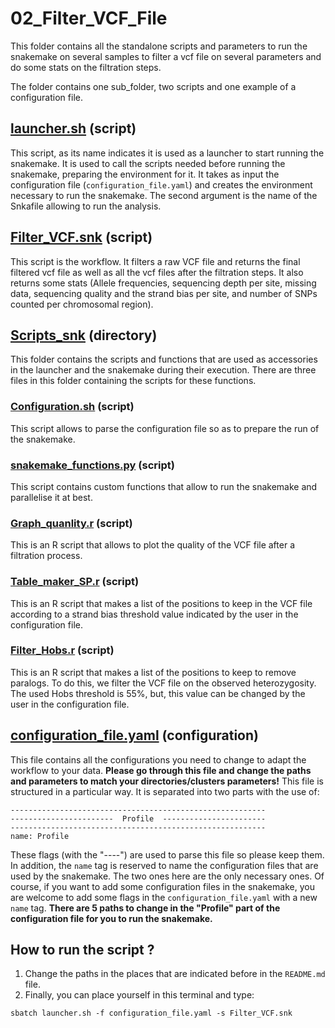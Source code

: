 # 02_Filter_VCF_File

This folder contains all the standalone scripts and parameters to run the snakemake on several samples to filter a vcf file on several parameters and do some stats on the filtration steps.


The folder contains one sub_folder, two scripts and one example of a configuration file.



## [launcher.sh](./launcher.sh) (script)

This script, as its name indicates it is used as a launcher to start running the snakemake. It is used to call the scripts needed before running the snakemake, preparing the environment for it. It takes as input the configuration file (`configuration_file.yaml`) and creates the environment necessary to run the snakemake.
The second argument is the name of the Snkafile allowing to run the analysis.


## [Filter_VCF.snk](./Filter_VCF.snk) (script)

This script is the workflow. It filters a raw VCF file and returns the final filtered vcf file as well as all the vcf files after the filtration steps. It also returns some stats (Allele frequencies, sequencing depth per site, missing data, sequencing quality and the strand bias per site, and number of SNPs counted per chromosomal region).

## [Scripts_snk](./Scripts_snk/) (directory)

This folder contains the scripts and functions that are used as accessories in the launcher and the snakemake during their execution.
There are three files in this folder containing the scripts for these functions.

### [Configuration.sh](./Scripts_snk/Configuration.sh) (script)

This script allows to parse the configuration file so as to prepare the run of the snakemake.

### [snakemake_functions.py](./Scripts_snk/snakemake_functions.py) (script)

This script contains custom functions that allow to run the snakemake and parallelise it at best.

### [Graph_quanlity.r](./Scripts_snk/Graph_quality.r) (script)

This is an R script that allows to plot the quality of the VCF file after a filtration process. 

### [Table_maker_SP.r](./Scripts_snk/Table_maker_SP.r) (script)

This is an R script that makes a list of the positions to keep in the VCF file according to a strand bias threshold value indicated by the user in the configuration file.

### [Filter_Hobs.r](./Scripts_snk/Filter_Hobs.r) (script)

This is an R script that makes a list of the positions to keep to remove paralogs. To do this, we filter the VCF file on the observed heterozygosity. The used Hobs threshold is 55%, but, this value can be changed by the user in the configuration file.


## [configuration_file.yaml](./configuration_file.yaml) (configuration)

This file contains all the configurations you need to change to adapt the workflow to your data. __Please go through this file and change the paths and parameters to match your directories/clusters parameters!__
This file is structured in a particular way. It is separated into two parts with the use of:
```
---------------------------------------------------------
-----------------------  Profile  -----------------------
---------------------------------------------------------
name: Profile
```
These flags (with the "----") are used to parse this file so please keep them. In addition, the `name` tag is reserved to name the configuration files that are used by the snakemake. The two ones here are the only necessary ones. Of course, if you want to add some configuration files in the snakemake, you are welcome to add some flags in the `configuration_file.yaml` with a new `name` tag.
__There are 5 paths to change in the "Profile" part of the configuration file for you to run the snakemake.__
## How to run the script ?

1. Change the paths in the places that are indicated before in the `README.md` file.
1. Finally, you can place yourself in this terminal and type:
```
sbatch launcher.sh -f configuration_file.yaml -s Filter_VCF.snk
```
